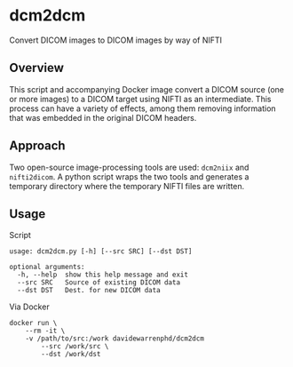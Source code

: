 # dcm2dcm

Convert DICOM images to DICOM images by way of NIFTI

## Overview

This script and accompanying Docker image convert a DICOM source (one or more
images) to a DICOM target using NIFTI as an intermediate.  This process can
have a variety of effects, among them removing information that was embedded in
the original DICOM headers.

## Approach

Two open-source image-processing tools are used: `dcm2niix` and `nifti2dicom`.
A python script wraps the two tools and generates a temporary directory where
the temporary NIFTI files are written.

## Usage

Script
```
usage: dcm2dcm.py [-h] [--src SRC] [--dst DST]

optional arguments:
  -h, --help  show this help message and exit
  --src SRC   Source of existing DICOM data
  --dst DST   Dest. for new DICOM data
```

Via Docker
```
docker run \
    --rm -it \
    -v /path/to/src:/work davidewarrenphd/dcm2dcm
        --src /work/src \
        --dst /work/dst
```
